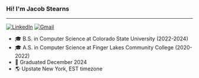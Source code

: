 ### Hi! I'm Jacob Stearns
---
[![LinkedIn](https://img.shields.io/badge/linkedin-%230077B5.svg?style=for-the-badge&logo=linkedin&logoColor=white)](https://linkedin.com/in/j-stearns)
[![Gmail](https://img.shields.io/badge/Gmail-D14836?style=for-the-badge&logo=gmail&logoColor=white)](mailto://JacobStearns3@gmail.com)

- 🎓 B.S. in Computer Science at Colorado State University (2022-2024)
- 🎓 A.S. in Computer Science at Finger Lakes Community College (2020-2022)
- 🎉 Graduated December 2024
- 🌎 Upstate New York, EST timezone
